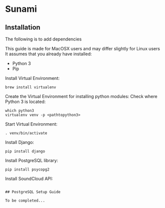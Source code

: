 # Sunami

## Installation

The following is to add dependencies

This guide is made for MacOSX users and may differ slightly for Linux users
It assumes that you already have installed:
- Python 3
- Pip

Install Virtual Environment:
```
brew install virtualenv
```

Create the Virtual Environment for installing python modules:
Check where Python 3 is located:
```
which python3
virtualenv venv -p <pathtopython3>
```

Start Virtual Environment:
```
. venv/bin/activate
```

Install Django:
```
pip install django
```

Install PostgreSQL library:
```
pip install psycopg2
```
Install SoundCloud API:
```

## PostgreSQL Setup Guide

To be completed...
